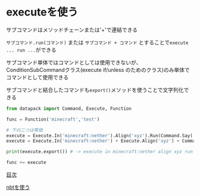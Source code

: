 
# executeを使う

サブコマンドはメソッドチェーンまたは'+'で連結できる

`サブコマンド.run(コマンド)` または `サブコマンド + コマンド` とすることで`execute ... run ...`ができる

サブコマンド単体ではコマンドとしては使用できないが、
ConditionSubCommandクラス(execute if/unless のためのクラス)のみ単体でコマンドとして使用できる

サブコマンドと結合したコマンドも`export()`メソッドを使うことで文字列化できる

```python
from datapack import Command, Execute, Function

func = Function('minecraft','test')

# 下の二つは等価
execute = Execute.In('minecraft:nether').Align('xyz').Run(Command.Say('hello world'))
execute = Execute.In('minecraft:nether') + Execute.Align('xyz') + Command.Say('hello world')

print(execute.export()) # -> execute in minecraft:nether align xyz run say hello world

func += execute

```

[目次](../README.md)

[nbtを使う](./nbt.md)